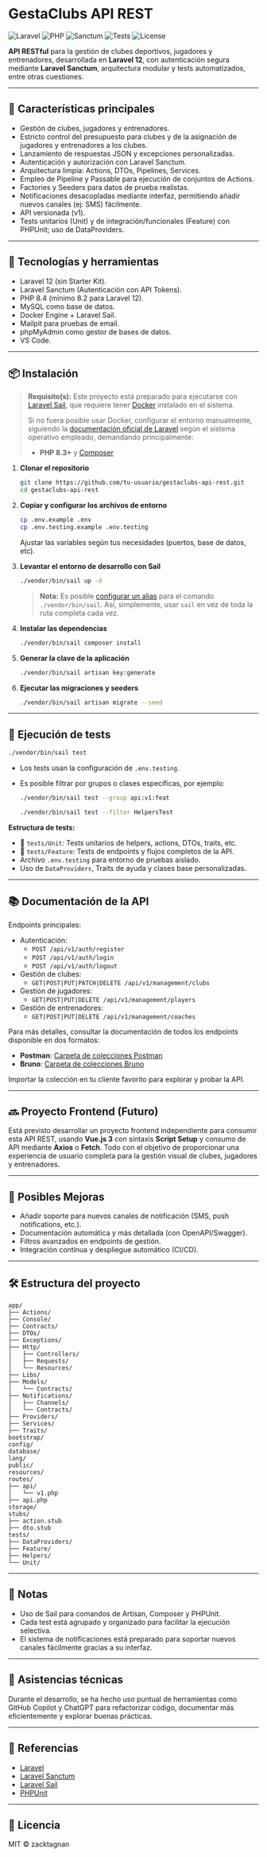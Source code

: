 # GestaClubs API REST

![Laravel](https://img.shields.io/badge/Laravel-12-red)
![PHP](https://img.shields.io/badge/PHP-8.4-blue)
![Sanctum](https://img.shields.io/badge/Auth-Sanctum-green)
![Tests](https://img.shields.io/badge/Tests-PHPUnit-yellow)
![License](https://img.shields.io/badge/License-MIT-green)

**API RESTful** para la gestión de clubes deportivos, jugadores y entrenadores, desarrollada en **Laravel 12**, con autenticación segura mediante **Laravel Sanctum**, arquitectura modular y tests automatizados, entre otras cuestiones.

---

## 🚀 Características principales

- Gestión de clubes, jugadores y entrenadores.
- Estricto control del presupuesto para clubes y de la asignación de jugadores y entrenadores a los clubes.
- Lanzamiento de respuestas JSON y excepciones personalizadas.
- Autenticación y autorización con Laravel Sanctum.
- Arquitectura limpia: Actions, DTOs, Pipelines, Services.
- Empleo de Pipeline y Passable para ejecución de conjuntos de Actions.
- Factories y Seeders para datos de prueba realistas.
- Notificaciones desacopladas mediante interfaz, permitiendo añadir nuevos canales (ej: SMS) fácilmente.
- API versionada (v1).
- Tests unitarios (Unit) y de integración/funcionales (Feature) con PHPUnit; uso de DataProviders.

---

## 🔧 Tecnologías y herramientas

- Laravel 12 (sin Starter Kit).
- Laravel Sanctum (Autenticación con API Tokens).
- PHP 8.4 (mínimo 8.2 para Laravel 12).
- MySQL como base de datos.
- Docker Engine + Laravel Sail.
- Mailpit para pruebas de email.
- phpMyAdmin como gestor de bases de datos.
- VS Code.

---

## 📦 Instalación

> **Requisito(s):**
> Este proyecto está preparado para ejecutarse con [Laravel Sail](https://laravel.com/docs/sail), que requiere tener [Docker](https://www.docker.com/get-started/) instalado en el sistema.
>
> Si no fuera posible usar Docker, configurar el entorno manualmente, siguiendo la [documentación oficial de Laravel](https://laravel.com/docs/installation) según el sistema operativo empleado, demandando principalmente:
>
> - **PHP 8.3+** y [Composer](https://getcomposer.org/)

1. **Clonar el repositorio**

   ```bash
   git clone https://github.com/tu-usuario/gestaclubs-api-rest.git
   cd gestaclubs-api-rest
   ```

2. **Copiar y configurar los archivos de entorno**

   ```bash
   cp .env.example .env
   cp .env.testing.example .env.testing
   ```

   Ajustar las variables según tus necesidades (puertos, base de datos, etc).

3. **Levantar el entorno de desarrollo con Sail**

   ```bash
   ./vendor/bin/sail up -d
   ```

   > **Nota:**
   > Es posible [configurar un alias](<https://laravel.com/docs/12.x/sail#configuring-a-shell-alias>) para el comando `./vendor/bin/sail`.
   > Así, simplemente, usar `sail` en vez de toda la ruta completa cada vez.

4. **Instalar las dependencias**

   ```bash
   ./vendor/bin/sail composer install
   ```

5. **Generar la clave de la aplicación**

   ```bash
   ./vendor/bin/sail artisan key:generate
   ```

6. **Ejecutar las migraciones y seeders**

   ```bash
   ./vendor/bin/sail artisan migrate --seed
   ```

---

## 🧪 Ejecución de tests

```bash
./vendor/bin/sail test
```

- Los tests usan la configuración de `.env.testing`.
- Es posible filtrar por grupos o clases específicas, por ejemplo:

  ```bash
  ./vendor/bin/sail test --group api:v1:feat
  ```

  ```bash
  ./vendor/bin/sail test --filter HelpersTest
  ```

**Estructura de tests:**

- 📁 `tests/Unit`: Tests unitarios de helpers, actions, DTOs, traits, etc.
- 📁 `tests/Feature`: Tests de endpoints y flujos completos de la API.
- Archivo `.env.testing` para entorno de pruebas aislado.
- Uso de `DataProviders`, Traits de ayuda y clases base personalizadas.

---

## 📚 Documentación de la API

Endpoints principales:

- Autenticación:
  - `POST /api/v1/auth/register`
  - `POST /api/v1/auth/login`
  - `POST /api/v1/auth/logout`
- Gestión de clubes:
  - `GET|POST|PUT|PATCH|DELETE /api/v1/management/clubs`
- Gestión de jugadores:
  - `GET|POST|PUT|DELETE /api/v1/management/players`
- Gestión de entrenadores:
  - `GET|POST|PUT|DELETE /api/v1/management/coaches`

Para más detalles, consultar la documentación de todos los endpoints disponible en dos formatos:

- **Postman**: [Carpeta de colecciones Postman](./__api-documentation/postman/)
- **Bruno**: [Carpeta de colecciones Bruno](./__api-documentation/bruno/)

Importar la colección en tu cliente favorito para explorar y probar la API.

---

## 🔜 Proyecto Frontend (Futuro)

Está previsto desarrollar un proyecto frontend independiente para consumir esta API REST, usando **Vue.js 3** con sintaxis **Script Setup** y consumo de API mediante **Axios** o **Fetch**.
Todo con el objetivo de proporcionar una experiencia de usuario completa para la gestión visual de clubes, jugadores y entrenadores.

---

## 🚧 Posibles Mejoras

- Añadir soporte para nuevos canales de notificación (SMS, push notifications, etc.).
- Documentación automática y más detallada (con OpenAPI/Swagger).
- Filtros avanzados en endpoints de gestión.
- Integración continua y despliegue automático (CI/CD).

---

## 🛠️ Estructura del proyecto

```
app/
├── Actions/
├── Console/
├── Contracts/
├── DTOs/
├── Exceptions/
├── Http/
│   ├── Controllers/
│   ├── Requests/
│   └── Resources/
├── Libs/
├── Models/
│   └── Contracts/
├── Notifications/
│   ├── Channels/
│   └── Contracts/
├── Providers/
├── Services/
├── Traits/
bootstrap/
config/
database/
lang/
public/
resources/
routes/
├── api/
│   └── v1.php
├── api.php
storage/
stubs/
├── action.stub
├── dto.stub
tests/
├── DataProviders/
├── Feature/
├── Helpers/
└── Unit/
```

---

## 📝 Notas

- Uso de Sail para comandos de Artisan, Composer y PHPUnit.
- Cada test está agrupado y organizado para facilitar la ejecución selectiva.
- El sistema de notificaciones está preparado para soportar nuevos canales fácilmente gracias a su interfaz.

---

## 🤖 Asistencias técnicas

Durante el desarrollo, se ha hecho uso puntual de herramientas como GitHub Copilot y ChatGPT para refactorizar código, documentar más eficientemente y explorar buenas prácticas.

---

## 🔗 Referencias

- [Laravel](https://laravel.com/docs)
- [Laravel Sanctum](https://laravel.com/docs/sanctum)
- [Laravel Sail](https://laravel.com/docs/sail)
- [PHPUnit](https://phpunit.de/documentation.html)

---

## 📄 Licencia

MIT © zacktagnan
